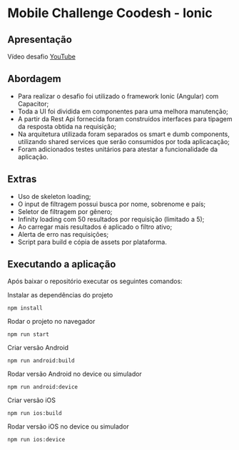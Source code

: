 # Mobile Challenge Coodesh - Ionic

## Apresentação

Vídeo desafio [YouTube](https://www.youtube.com/watch?v=ppZ7npzc47o)

## Abordagem

- Para realizar o desafio foi utilizado o framework Ionic (Angular) com Capacitor;
- Toda a UI foi dividida em componentes para uma melhora manutenção;
- A partir da Rest Api fornecida foram construídos interfaces para tipagem da resposta obtida na requisição;
- Na arquitetura utilizada foram separados os smart e dumb components, utilizando shared services que serão consumidos por toda aplicacação;
- Foram adicionados testes unitários para atestar a funcionalidade da aplicação.

## Extras

- Uso de skeleton loading;
- O input de filtragem possui busca por nome, sobrenome e país;
- Seletor de filtragem por gênero;
- Infinity loading com 50 resultados por requisição (limitado a 5);
- Ao carregar mais resultados é aplicado o filtro ativo;
- Alerta de erro nas requisições;
- Script para build e cópia de assets por plataforma.

## Executando a aplicação

Após baixar o repositório executar os seguintes comandos:

Instalar as dependências do projeto

```
npm install
```

Rodar o projeto no navegador

```
npm run start
```

Criar versão Android

```
npm run android:build
```

Rodar versão Android no device ou simulador

```
npm run android:device
```

Criar versão iOS

```
npm run ios:build
```

Rodar versão iOS no device ou simulador

```
npm run ios:device
```
